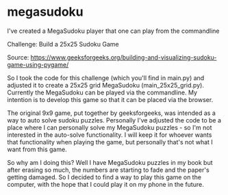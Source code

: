 # megasudoku
I've created a MegaSudoku player that one can play from the commandline

Challenge: Build a 25x25 Sudoku Game

Source: 
https://www.geeksforgeeks.org/building-and-visualizing-sudoku-game-using-pygame/

So I took the code for this challenge (which you'll find in main.py) and adjusted it to create a 25x25 grid MegaSudoku (main_25x25_grid.py). 
Currently the MegaSudoku can be played via the commandline. My intention is to develop this game so that it can be placed via the browser. 

The original 9x9 game, put together by geeksforgeeks, was intended as a way to auto solve sudoku puzzles. Personally I've adjusted the code to be a place where I can personally solve my MegaSudoku puzzles - so I'm not interested in the auto-solve functionality. I will keep it for whoever wants that functionality when playing the game, but personally that's not what I want from this game.

So why am I doing this? Well I have MegaSudoku puzzles in my book but after erasing so much, the numbers are starting to fade and the paper's getting damaged. So I decided to find a way to play this game on the computer, with the hope that I could play it on my phone in the future. 







